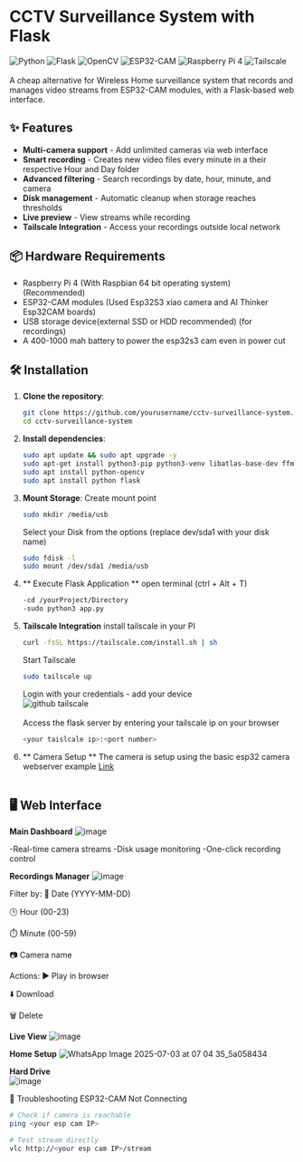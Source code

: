# CCTV Surveillance System with Flask

![Python](https://img.shields.io/badge/python-3.8%2B-blue)
![Flask](https://img.shields.io/badge/flask-2.0%2B-lightgrey)
![OpenCV](https://img.shields.io/badge/opencv-4.5%2B-orange)
![ESP32-CAM](https://img.shields.io/badge/ESP32--CAM-compatible-green)
![Raspberry Pi 4](https://img.shields.io/badge/Raspberry_Pi-compatible-green)
![Tailscale](https://img.shields.io/badge/Tailscale-Integrated-yellow)<br/><br/>
A cheap alternative for Wireless Home surveillance system that records and manages video streams from ESP32-CAM modules, with a Flask-based web interface.

## ✨ Features

- **Multi-camera support** - Add unlimited cameras via web interface
- **Smart recording** - Creates new video files every minute in a their respective Hour and Day folder
- **Advanced filtering** - Search recordings by date, hour, minute, and camera
- **Disk management** - Automatic cleanup when storage reaches thresholds
- **Live preview** - View streams while recording
- **Tailscale Integration** - Access your recordings outside local network

## 📦 Hardware Requirements

- Raspberry Pi 4 (With Raspbian 64 bit operating system) (Recommended)
- ESP32-CAM modules (Used Esp32S3 xiao camera and AI Thinker Esp32CAM boards)
- USB storage device(external SSD or HDD recommended) (for recordings)
- A 400-1000 mah battery to power the esp32s3 cam even in power cut 

## 🛠 Installation

1. **Clone the repository**:
   ```bash
   git clone https://github.com/yourusername/cctv-surveillance-system.git
   cd cctv-surveillance-system
2. **Install dependencies**:
   ```bash
   sudo apt update && sudo apt upgrade -y 
   sudo apt-get install python3-pip python3-venv libatlas-base-dev ffmpeg
   sudo apt install python-opencv
   sudo apt install python flask
4. **Mount Storage**:
   Create mount point
   ```bash
   sudo mkdir /media/usb
   ```
   Select your Disk from the options
   (replace dev/sda1 with your disk name)
   ```bash
   sudo fdisk -l
   sudo mount /dev/sda1 /media/usb 
   ```
6.  ** Execute Flask Application **
    open terminal (ctrl + Alt + T)
    ```bash
    -cd /yourProject/Directory
    -sudo python3 app.py
    ```
7.  **Tailscale Integration**
    install tailscale in your PI
    ```bash
    curl -fsSL https://tailscale.com/install.sh | sh
    ```
    Start Tailscale
    ```bash
    sudo tailscale up
    ```
    Login with your credentials - add your device<br/>
    ![github tailscale](https://github.com/user-attachments/assets/fe6babbb-7829-4faa-9c03-6f4a4ab7abb9)<br/><br/>
    Access the flask server by entering your tailscale ip on your browser<br/>
   
    ```bash
    <your taislcale ip>:<port number>
    ```
8.  ** Camera Setup **
    The camera is setup using the basic esp32 camera webserver example [Link](https://github.com/espressif/arduino-esp32/tree/master/libraries/ESP32/examples/Camera/CameraWebServer)<br/><br/>
## 🖥️ Web Interface
**Main Dashboard**
![image](https://github.com/user-attachments/assets/495886c6-dc3b-4841-8cf4-f3163f038b40)

-Real-time camera streams
-Disk usage monitoring
-One-click recording control

**Recordings Manager**
![image](https://github.com/user-attachments/assets/232e9502-824e-438f-a35a-3e141e7e2e0d)

Filter by:
📅 Date (YYYY-MM-DD)

🕒 Hour (00-23)

⏱️ Minute (00-59)

📷 Camera name

Actions:
▶️ Play in browser

⬇️ Download

🗑️ Delete

**Live View**
![image](https://github.com/user-attachments/assets/7503799b-cda1-43ba-b2bc-6f217bb9c0c1)

**Home Setup**
![WhatsApp Image 2025-07-03 at 07 04 35_5a058434](https://github.com/user-attachments/assets/29863d8e-a564-400d-bf45-1ee3ec39faba)

**Hard Drive**<br/>
![image](https://github.com/user-attachments/assets/4c9a81a6-df8d-41d9-a8cb-336fcb436647)

🐛 Troubleshooting
ESP32-CAM Not Connecting
```bash
# Check if camera is reachable
ping <your esp cam IP>

# Test stream directly
vlc http://<your esp cam IP>/stream
```
